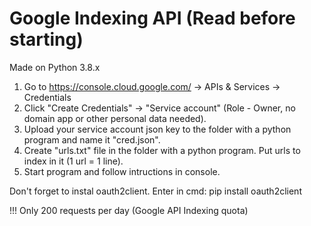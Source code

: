 # Google Indexing API (Read before starting)

Made on Python 3.8.x

1. Go to https://console.cloud.google.com/ -> APIs & Services -> Credentials
2. Click "Create Credentials" -> "Service account" (Role - Owner, no domain app or other personal data needed).
3. Upload your service account json key to the folder with a python program and name it "cred.json".
4. Create "urls.txt" file in the folder with a python program. Put urls to index in it (1 url = 1 line).
5. Start program and follow intructions in console.

Don't forget to instal oauth2client. Enter in cmd:
pip install oauth2client

!!! Only 200 requests per day (Google API Indexing quota)
